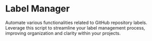 # Label Manager

Automate various functionalities related to GitHub repository labels. Leverage this script to streamline your label management process, improving organization and clarity within your projects.
